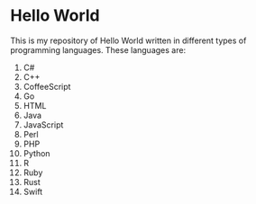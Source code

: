 # Hello World

This is my repository of Hello World written in different types of programming languages. These languages are:
1. C#
2. C++
3. CoffeeScript
4. Go
5. HTML
6. Java
7. JavaScript
8. Perl
9. PHP
10. Python
11. R
12. Ruby
13. Rust
14. Swift
